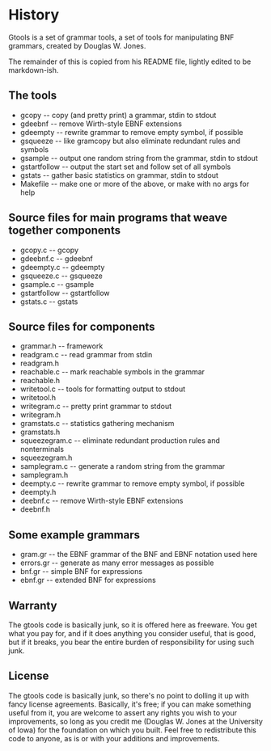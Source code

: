 # History
Gtools is a set of grammar tools,
a set of tools for manipulating BNF grammars,
created by Douglas W. Jones.

The remainder of this is copied from his README file,
lightly edited to be markdown-ish.

## The tools

*  gcopy 	-- copy (and pretty print) a grammar, stdin to stdout
*  gdeebnf	-- remove Wirth-style EBNF extensions
*  gdeempty	-- rewrite grammar to remove empty symbol, if possible
*  gsqueeze	-- like gramcopy but also eliminate redundant rules and symbols
*  gsample	-- output one random string from the grammar, stdin to stdout
*  gstartfollow 	-- output the start set and follow set of all symbols
*  gstats	-- gather basic statistics on grammar, stdin to stdout
*  Makefile	-- make one or more of the above, or make with no args for help

## Source files for main programs that weave together components

*  gcopy.c	-- gcopy
*  gdeebnf.c	-- gdeebnf
*  gdeempty.c	-- gdeempty
*  gsqueeze.c	-- gsqueeze
*  gsample.c	-- gsample
*  gstartfollow 	-- gstartfollow
*  gstats.c	-- gstats

## Source files for components

*  grammar.h	-- framework
*  readgram.c	-- read grammar from stdin
*  readgram.h
*  reachable.c	-- mark reachable symbols in the grammar
*  reachable.h
*  writetool.c	-- tools for formatting output to stdout
*  writetool.h
*  writegram.c	-- pretty print grammar to stdout
*  writegram.h
*  gramstats.c	-- statistics gathering mechanism
*  gramstats.h
*  squeezegram.c	-- eliminate redundant production rules and nonterminals
*  squeezegram.h
*  samplegram.c	-- generate a random string from the grammar
*  samplegram.h
*  deempty.c	-- rewrite grammar to remove empty symbol, if possible
*  deempty.h
*  deebnf.c	-- remove Wirth-style EBNF extensions
*  deebnf.h

## Some example grammars

*  gram.gr	-- the EBNF grammar of the BNF and EBNF notation used here
*  errors.gr	-- generate as many error messages as possible
*  bnf.gr	-- simple BNF for expressions
*  ebnf.gr	-- extended BNF for expressions

## Warranty

The gtools code is basically junk, so it is offered here as freeware.
You get what you pay for,
and if it does anything you consider useful, that is good,
but if it breaks,
you bear the entire burden of responsibility for using such junk.

## License
The gtools code is basically junk, so there's no point to dolling it up with fancy license agreements.
Basically, it's free;
if you can make something useful from it,
you are welcome to assert any rights you wish to your improvements,
so long as you credit me (Douglas W. Jones at the University of Iowa) for the foundation on which you built.
Feel free to redistribute this code to anyone,
as is or with your additions and improvements.
